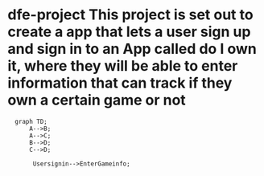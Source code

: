# dfe-project This project is set out to create a app that lets a user sign up and sign in to an App called do I own it, where they will be able to enter information that can track if they own a certain game or not 

```mermaid
  graph TD;
      A-->B;
      A-->C;
      B-->D;
      C-->D;
      
       Usersignin-->EnterGameinfo;
```
